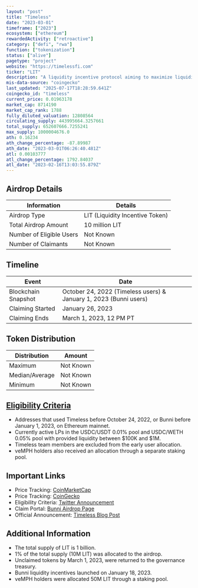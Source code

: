 ```yaml
---
layout: "post"
title: "Timeless"
date: "2023-03-01"
timeframe: ["2023"]
ecosystem: ["ethereum"]
rewardedActivity: ["retroactive"]
category: ["defi", "rwa"]
function: ["tokenization"]
status: ["alive"]
pagetype: "project"
website: "https://timelessfi.com"
ticker: "LIT"
description: "A liquidity incentive protocol aiming to maximize liquidity on Uniswap v3 through its liquidity engine, Bunni."
mis-data-source: "coingecko"
last_updated: "2025-07-17T18:28:59.641Z"
coingecko_id: "timeless"
current_price: 0.01963178
market_cap: 8714190
market_cap_rank: 1788
fully_diluted_valuation: 12808564
circulating_supply: 443995664.3257661
total_supply: 652607666.7255241
max_supply: 1000004676.0
ath: 0.16234
ath_change_percentage: -87.89987
ath_date: "2023-03-01T06:26:40.481Z"
atl: 0.00103777
atl_change_percentage: 1792.84037
atl_date: "2023-02-16T13:03:55.879Z"
---
```


## Airdrop Details
| Information               | Details |
|---------------------------|---------|
| Airdrop Type             | LIT (Liquidity Incentive Token) |
| Total Airdrop Amount     | 10 million LIT |
| Number of Eligible Users | Not Known |
| Number of Claimants     | Not Known |

## Timeline
| Event                | Date |
|----------------------|------|
| Blockchain Snapshot | October 24, 2022 (Timeless users) & January 1, 2023 (Bunni users) |
| Claiming Started    | January 26, 2023 |
| Claiming Ends      | March 1, 2023, 12 PM PT |

## Token Distribution
| Distribution   | Amount |
|---------------|--------|
| Maximum       | Not Known |
| Median/Average | Not Known |
| Minimum       | Not Known |

## [Eligibility Criteria](https://x.com/bunni_xyz/status/1618354722385330176)
- Addresses that used Timeless before October 24, 2022, or Bunni before January 1, 2023, on Ethereum mainnet.
- Currently active LPs in the USDC/USDT 0.01% pool and USDC/WETH 0.05% pool with provided liquidity between $100K and $1M.
- Timeless team members are excluded from the early user allocation.
- veMPH holders also received an allocation through a separate staking pool.

## Important Links
- Price Tracking: [CoinMarketCap](https://coinmarketcap.com/currencies/timeless)
- Price Tracking: [CoinGecko](https://www.coingecko.com/en/coins/timeless)
- Eligibility Criteria: [Twitter Announcement](https://x.com/bunni_xyz/status/1618354722385330176)
- Claim Portal: [Bunni Airdrop Page](https://bunni.pro/airdrop)
- Official Announcement: [Timeless Blog Post](https://blog.timelessfi.com/posts/token-launch/)

## Additional Information
- The total supply of LIT is 1 billion.
- 1% of the total supply (10M LIT) was allocated to the airdrop.
- Unclaimed tokens by March 1, 2023, were returned to the governance treasury.
- Bunni liquidity incentives launched on January 18, 2023.
- veMPH holders were allocated 50M LIT through a staking pool.